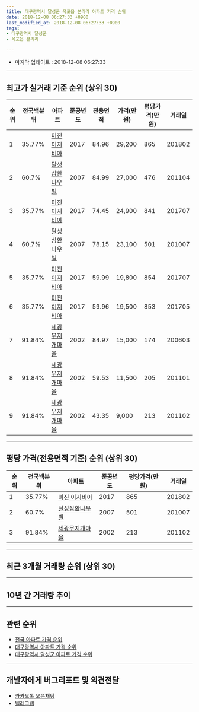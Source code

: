 ```yaml
---
title: 대구광역시 달성군 옥포읍 본리리 아파트 가격 순위
date: 2018-12-08 06:27:33 +0900
last_modified_at: 2018-12-08 06:27:33 +0900
tags:
- 대구광역시 달성군
- 옥포읍 본리리

---
```


* 마지막 업데이트 : 2018-12-08 06:27:33

---

## 최고가 실거래 기준 순위 (상위 30)


|순위|전국백분위|아파트|준공년도|전용면적|가격(만원)|평당가격(만원)|거래일|
|---|---|---|---|---|---|---|---|
|1|35.77%|[미진 이지비아](https://search.naver.com/search.naver?query=%EB%8C%80%EA%B5%AC%EA%B4%91%EC%97%AD%EC%8B%9C+%EB%8B%AC%EC%84%B1%EA%B5%B0+%EC%98%A5%ED%8F%AC%EC%9D%8D+%EB%B3%B8%EB%A6%AC%EB%A6%AC+%EB%AF%B8%EC%A7%84+%EC%9D%B4%EC%A7%80%EB%B9%84%EC%95%84)|2017|84.96|29,200|865|201802|
|2|60.7%|[달성삼환나우빌](https://search.naver.com/search.naver?query=%EB%8C%80%EA%B5%AC%EA%B4%91%EC%97%AD%EC%8B%9C+%EB%8B%AC%EC%84%B1%EA%B5%B0+%EC%98%A5%ED%8F%AC%EC%9D%8D+%EB%B3%B8%EB%A6%AC%EB%A6%AC+%EB%8B%AC%EC%84%B1%EC%82%BC%ED%99%98%EB%82%98%EC%9A%B0%EB%B9%8C)|2007|84.99|27,000|476|201104|
|3|35.77%|[미진 이지비아](https://search.naver.com/search.naver?query=%EB%8C%80%EA%B5%AC%EA%B4%91%EC%97%AD%EC%8B%9C+%EB%8B%AC%EC%84%B1%EA%B5%B0+%EC%98%A5%ED%8F%AC%EC%9D%8D+%EB%B3%B8%EB%A6%AC%EB%A6%AC+%EB%AF%B8%EC%A7%84+%EC%9D%B4%EC%A7%80%EB%B9%84%EC%95%84)|2017|74.45|24,900|841|201707|
|4|60.7%|[달성삼환나우빌](https://search.naver.com/search.naver?query=%EB%8C%80%EA%B5%AC%EA%B4%91%EC%97%AD%EC%8B%9C+%EB%8B%AC%EC%84%B1%EA%B5%B0+%EC%98%A5%ED%8F%AC%EC%9D%8D+%EB%B3%B8%EB%A6%AC%EB%A6%AC+%EB%8B%AC%EC%84%B1%EC%82%BC%ED%99%98%EB%82%98%EC%9A%B0%EB%B9%8C)|2007|78.15|23,100|501|201007|
|5|35.77%|[미진 이지비아](https://search.naver.com/search.naver?query=%EB%8C%80%EA%B5%AC%EA%B4%91%EC%97%AD%EC%8B%9C+%EB%8B%AC%EC%84%B1%EA%B5%B0+%EC%98%A5%ED%8F%AC%EC%9D%8D+%EB%B3%B8%EB%A6%AC%EB%A6%AC+%EB%AF%B8%EC%A7%84+%EC%9D%B4%EC%A7%80%EB%B9%84%EC%95%84)|2017|59.99|19,800|854|201707|
|6|35.77%|[미진 이지비아](https://search.naver.com/search.naver?query=%EB%8C%80%EA%B5%AC%EA%B4%91%EC%97%AD%EC%8B%9C+%EB%8B%AC%EC%84%B1%EA%B5%B0+%EC%98%A5%ED%8F%AC%EC%9D%8D+%EB%B3%B8%EB%A6%AC%EB%A6%AC+%EB%AF%B8%EC%A7%84+%EC%9D%B4%EC%A7%80%EB%B9%84%EC%95%84)|2017|59.96|19,500|853|201705|
|7|91.84%|[세광무지개마을](https://search.naver.com/search.naver?query=%EB%8C%80%EA%B5%AC%EA%B4%91%EC%97%AD%EC%8B%9C+%EB%8B%AC%EC%84%B1%EA%B5%B0+%EC%98%A5%ED%8F%AC%EC%9D%8D+%EB%B3%B8%EB%A6%AC%EB%A6%AC+%EC%84%B8%EA%B4%91%EB%AC%B4%EC%A7%80%EA%B0%9C%EB%A7%88%EC%9D%84)|2002|84.97|15,000|174|200603|
|8|91.84%|[세광무지개마을](https://search.naver.com/search.naver?query=%EB%8C%80%EA%B5%AC%EA%B4%91%EC%97%AD%EC%8B%9C+%EB%8B%AC%EC%84%B1%EA%B5%B0+%EC%98%A5%ED%8F%AC%EC%9D%8D+%EB%B3%B8%EB%A6%AC%EB%A6%AC+%EC%84%B8%EA%B4%91%EB%AC%B4%EC%A7%80%EA%B0%9C%EB%A7%88%EC%9D%84)|2002|59.53|11,500|205|201101|
|9|91.84%|[세광무지개마을](https://search.naver.com/search.naver?query=%EB%8C%80%EA%B5%AC%EA%B4%91%EC%97%AD%EC%8B%9C+%EB%8B%AC%EC%84%B1%EA%B5%B0+%EC%98%A5%ED%8F%AC%EC%9D%8D+%EB%B3%B8%EB%A6%AC%EB%A6%AC+%EC%84%B8%EA%B4%91%EB%AC%B4%EC%A7%80%EA%B0%9C%EB%A7%88%EC%9D%84)|2002|43.35|9,000|213|201102|


---

## 평당 가격(전용면적 기준) 순위 (상위 30)


|순위|전국백분위|아파트|준공년도|평당가격(만원)|거래일|
|---|---|---|---|---|---|
|1|35.77%|[미진 이지비아](https://search.naver.com/search.naver?query=%EB%8C%80%EA%B5%AC%EA%B4%91%EC%97%AD%EC%8B%9C+%EB%8B%AC%EC%84%B1%EA%B5%B0+%EC%98%A5%ED%8F%AC%EC%9D%8D+%EB%B3%B8%EB%A6%AC%EB%A6%AC+%EB%AF%B8%EC%A7%84+%EC%9D%B4%EC%A7%80%EB%B9%84%EC%95%84)|2017|865|201802|
|2|60.7%|[달성삼환나우빌](https://search.naver.com/search.naver?query=%EB%8C%80%EA%B5%AC%EA%B4%91%EC%97%AD%EC%8B%9C+%EB%8B%AC%EC%84%B1%EA%B5%B0+%EC%98%A5%ED%8F%AC%EC%9D%8D+%EB%B3%B8%EB%A6%AC%EB%A6%AC+%EB%8B%AC%EC%84%B1%EC%82%BC%ED%99%98%EB%82%98%EC%9A%B0%EB%B9%8C)|2007|501|201007|
|3|91.84%|[세광무지개마을](https://search.naver.com/search.naver?query=%EB%8C%80%EA%B5%AC%EA%B4%91%EC%97%AD%EC%8B%9C+%EB%8B%AC%EC%84%B1%EA%B5%B0+%EC%98%A5%ED%8F%AC%EC%9D%8D+%EB%B3%B8%EB%A6%AC%EB%A6%AC+%EC%84%B8%EA%B4%91%EB%AC%B4%EC%A7%80%EA%B0%9C%EB%A7%88%EC%9D%84)|2002|213|201102|


---

## 최근 3개월 거래량 순위 (상위 30)


<div style="width:100%;">
    <canvas id="deal_count_ranking" height="250"></canvas>
</div>


<script>
new Chart(document.getElementById("deal_count_ranking"), {
    type: 'horizontalBar',
    data: {
        labels: ['미진 이지비아', '세광무지개마을', '달성삼환나우빌'],
        datasets: [{
            label: '실거래 수',
            data: [7, 4, 2],
            borderColor: "rgba(255, 0, 128, 1)",
            backgroundColor: "rgba(255, 0, 128, 0.5)",
            fill: false,
        }]
    },
    options: {
        responsive: true,
        title: {
            display: true,
            text: '최근 3개월 거래량 순위'
        },
        tooltips: {
            mode: 'index',
            intersect: false,
            callbacks: {
                title: function(tooltipItems, data) {
                    return "실거래 수:";
                },
                label: function(tooltipItem, data) {
                    return data.labels[tooltipItem.index] + ": " + tooltipItem.xLabel;
                }
            }
        },
        hover: {
            mode: 'nearest',
            intersect: true
        },
        scales: {
            xAxes: [{
                display: true,
                scaleLabel: {
                    display: true,
                    labelString: '실거래 수'
                },
                ticks: {
                    suggestedMin: 0,
                }
            }],
            yAxes: [{
                display: true,
                ticks: {
                    autoSkip: false,
                    callback: function(value, index, values) {
                        if (value.length > 15)
                            return value.substr(0, 13) + "...";
                        else
                            return value;
                    }
                },
                scaleLabel: {
                    display: false,
                }
            }]
        }
    }
});

</script>


---

## 10년 간 거래량 추이


<div style="width:100%;">
    <canvas id="deal_progress" height="250"></canvas>
</div>

<script>
new Chart(document.getElementById("deal_progress"), {
    type: 'line',
    data: {
        labels: ['200812','200901','200902','200903','200904','200905','200906','200907','200908','200909','200910','200911','200912','201001','201002','201003','201004','201005','201006','201007','201008','201009','201010','201011','201012','201101','201102','201103','201104','201105','201106','201107','201108','201109','201110','201111','201112','201201','201202','201203','201204','201205','201206','201207','201208','201209','201210','201211','201212','201301','201302','201303','201304','201305','201306','201307','201308','201309','201310','201311','201312','201401','201402','201403','201404','201405','201406','201407','201408','201409','201410','201411','201412','201501','201502','201503','201504','201505','201506','201507','201508','201509','201510','201511','201512','201601','201602','201603','201604','201605','201606','201607','201608','201609','201610','201611','201612','201701','201702','201703','201704','201705','201706','201707','201708','201709','201710','201711','201712','201801','201802','201803','201804','201805','201806','201807','201808','201809','201810','201811','201812'],
        datasets: [{
            label: '실거래 수',
            pointRadius: 1,
            data: [0, 1, 0, 4, 0, 0, 1, 1, 3, 4, 4, 9, 16, 7, 11, 15, 9, 4, 1, 17, 17, 8, 10, 22, 18, 18, 16, 14, 26, 23, 26, 9, 13, 7, 10, 5, 4, 8, 6, 7, 11, 7, 5, 3, 7, 5, 5, 4, 7, 9, 8, 7, 14, 14, 9, 11, 9, 12, 13, 12, 5, 8, 7, 7, 6, 6, 4, 8, 3, 14, 6, 6, 1, 1, 5, 6, 7, 4, 9, 10, 8, 6, 8, 4, 3, 1, 7, 5, 5, 2, 2, 1, 1, 4, 3, 3, 3, 2, 4, 2, 3, 7, 7, 10, 11, 10, 7, 8, 7, 11, 7, 7, 9, 7, 8, 6, 7, 7, 11, 2, 0],
            borderColor: "rgba(255, 201, 14, 1)",
            backgroundColor: "rgba(255, 201, 14, 0.5)",
            fill: true,
        }]
    },
    options: {
        responsive: true,
        title: {
            display: true,
            text: '10년간 거래량 추이'
        },
        tooltips: {
            mode: 'index',
            intersect: false,
        },
        hover: {
            mode: 'nearest',
            intersect: true
        },
        scales: {
            xAxes: [{
                display: true,
                scaleLabel: {
                    display: true,
                    labelString: '년/월'
                }
            }],
            yAxes: [{
                display: true,
                ticks: {
                    suggestedMin: 0,
                },
                scaleLabel: {
                    display: true,
                    labelString: '실거래 수'
                }
            }]
        }
    }
});

</script>


---

## 관련 순위

- [전국 아파트 가격 순위](https://inasie.github.io/apt-ranking/전국)
- [대구광역시 아파트 가격 순위](https://inasie.github.io/apt-ranking/대구광역시)
- [대구광역시 달성군 아파트 가격 순위](https://inasie.github.io/apt-ranking/대구광역시-달성군)


---

## 개발자에게 버그리포트 및 의견전달

- [카카오톡 오픈채팅](https://open.kakao.com/o/gLJUAP4)
- [텔레그램](https://t.me/inasie)

